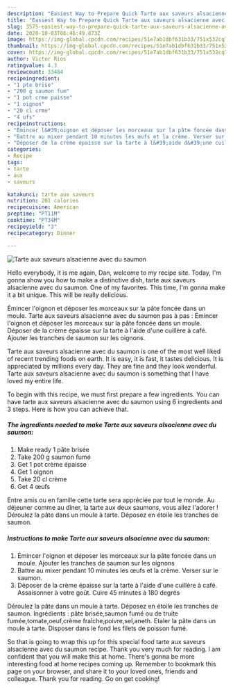 ```yaml
---
description: "Easiest Way to Prepare Quick Tarte aux saveurs alsacienne avec du saumon"
title: "Easiest Way to Prepare Quick Tarte aux saveurs alsacienne avec du saumon"
slug: 3575-easiest-way-to-prepare-quick-tarte-aux-saveurs-alsacienne-avec-du-saumon
date: 2020-10-03T06:46:49.873Z
image: https://img-global.cpcdn.com/recipes/51e7ab1dbf631b33/751x532cq70/tarte-aux-saveurs-alsacienne-avec-du-saumon-photo-principale-de-la-recette.jpg
thumbnail: https://img-global.cpcdn.com/recipes/51e7ab1dbf631b33/751x532cq70/tarte-aux-saveurs-alsacienne-avec-du-saumon-photo-principale-de-la-recette.jpg
cover: https://img-global.cpcdn.com/recipes/51e7ab1dbf631b33/751x532cq70/tarte-aux-saveurs-alsacienne-avec-du-saumon-photo-principale-de-la-recette.jpg
author: Victor Rios
ratingvalue: 4.3
reviewcount: 33484
recipeingredient:
- "1 pte brise"
- "200 g saumon fum"
- "1 pot crme paisse"
- "1 oignon"
- "20 cl crme"
- "4 ufs"
recipeinstructions:
- "Émincer l&#39;oignon et déposer les morceaux sur la pâte foncée dans un moule. Ajouter les tranches de saumon sur les oignons"
- "Battre au mixer pendant 10 minutes les œufs et la crème. Verser sur le saumon."
- "Déposer de la crème épaisse sur la tarte à l&#39;aide d&#39;une cuillère à café. Assaisonner à votre goût. Cuire 45 minutes à 180 degrés"
categories:
- Recipe
tags:
- tarte
- aux
- saveurs

katakunci: tarte aux saveurs 
nutrition: 201 calories
recipecuisine: American
preptime: "PT11M"
cooktime: "PT34M"
recipeyield: "3"
recipecategory: Dinner

---
```



![Tarte aux saveurs alsacienne avec du saumon](https://img-global.cpcdn.com/recipes/51e7ab1dbf631b33/751x532cq70/tarte-aux-saveurs-alsacienne-avec-du-saumon-photo-principale-de-la-recette.jpg)

Hello everybody, it is me again, Dan, welcome to my recipe site. Today, I'm gonna show you how to make a distinctive dish, tarte aux saveurs alsacienne avec du saumon. One of my favorites. This time, I'm gonna make it a bit unique. This will be really delicious.

Émincer l&#39;oignon et déposer les morceaux sur la pâte foncée dans un moule. Tarte aux saveurs alsacienne avec du saumon pas à pas : Émincer l&#39;oignon et déposer les morceaux sur la pâte foncée dans un moule. Déposer de la crème épaisse sur la tarte à l&#39;aide d&#39;une cuillère à café. Ajouter les tranches de saumon sur les oignons.

Tarte aux saveurs alsacienne avec du saumon is one of the most well liked of recent trending foods on earth. It is easy, it is fast, it tastes delicious. It is appreciated by millions every day. They are fine and they look wonderful. Tarte aux saveurs alsacienne avec du saumon is something that I have loved my entire life.


To begin with this recipe, we must first prepare a few ingredients. You can have tarte aux saveurs alsacienne avec du saumon using 6 ingredients and 3 steps. Here is how you can achieve that.

<!--inarticleads1-->

##### The ingredients needed to make Tarte aux saveurs alsacienne avec du saumon:

1. Make ready 1 pâte brisée
1. Take 200 g saumon fumé
1. Get 1 pot crème épaisse
1. Get 1 oignon
1. Take 20 cl crème
1. Get 4 œufs


Entre amis ou en famille cette tarte sera appréciée par tout le monde. Au déjeuner comme au dîner, la tarte aux deux saumons, vous allez l&#39;adorer ! Déroulez la pâte dans un moule à tarte. Déposez en étoile les tranches de saumon. 

<!--inarticleads2-->

##### Instructions to make Tarte aux saveurs alsacienne avec du saumon:

1. Émincer l&#39;oignon et déposer les morceaux sur la pâte foncée dans un moule. Ajouter les tranches de saumon sur les oignons
1. Battre au mixer pendant 10 minutes les œufs et la crème. Verser sur le saumon.
1. Déposer de la crème épaisse sur la tarte à l&#39;aide d&#39;une cuillère à café. Assaisonner à votre goût. Cuire 45 minutes à 180 degrés


Déroulez la pâte dans un moule à tarte. Déposez en étoile les tranches de saumon. Ingrédients : pâte brisée,saumon fumé ou de truite fumée,tomate,oeuf,crème fraîche,poivre,sel,aneth. Etaler la pâte dans un moule à tarte. Disposer dans le fond les filets de poisson fumé. 

So that is going to wrap this up for this special food tarte aux saveurs alsacienne avec du saumon recipe. Thank you very much for reading. I am confident that you will make this at home. There's gonna be more interesting food at home recipes coming up. Remember to bookmark this page on your browser, and share it to your loved ones, friends and colleague. Thank you for reading. Go on get cooking!
